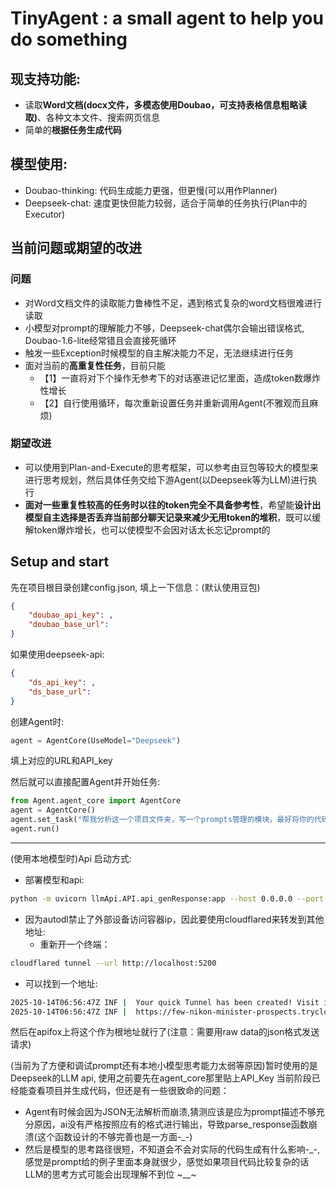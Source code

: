 # TinyAgent : a small agent to help you do something

## 现支持功能: 
- 读取**Word文档(docx文件，多模态使用Doubao，可支持表格信息粗略读取)**、各种文本文件、搜索网页信息
- 简单的**根据任务生成代码**

## 模型使用:
- Doubao-thinking: 代码生成能力更强，但更慢(可以用作Planner)
- Deepseek-chat: 速度更快但能力较弱，适合于简单的任务执行(Plan中的Executor)

## 当前问题或期望的改进
### 问题

- 对Word文档文件的读取能力鲁棒性不足，遇到格式复杂的word文档很难进行读取
- 小模型对prompt的理解能力不够，Deepseek-chat偶尔会输出错误格式, Doubao-1.6-lite经常错且会直接死循环
- 触发一些Exception时候模型的自主解决能力不足，无法继续进行任务
- 面对当前的**高重复性任务**，目前只能
  - 【1】一直将对下个操作无参考下的对话塞进记忆里面，造成token数爆炸性增长
  - 【2】自行使用循环，每次重新设置任务并重新调用Agent(不雅观而且麻烦)

### 期望改进
- 可以使用到Plan-and-Execute的思考框架，可以参考由豆包等较大的模型来进行思考规划，然后具体任务交给下游Agent(以Deepseek等为LLM)进行执行
- **面对一些重复性较高的任务时以往的token完全不具备参考性**，希望能**设计出模型自主选择是否丢弃当前部分聊天记录来减少无用token的堆积**，既可以缓解token爆炸增长，也可以使模型不会因对话太长忘记prompt的


## Setup and start
先在项目根目录创建config.json, 填上一下信息：(默认使用豆包)
```JSON
{
    "doubao_api_key": ,
    "doubao_base_url": 
}
```
如果使用deepseek-api:
```JSON
{
    "ds_api_key": ,
    "ds_base_url": 
}
```
创建Agent时:
```python
agent = AgentCore(UseModel="Deepseek")
```


填上对应的URL和API_key

然后就可以直接配置Agent并开始任务: 
```Python
from Agent.agent_core import AgentCore
agent = AgentCore()
agent.set_task("帮我分析这一个项目文件夹，写一个prompts管理的模块，最好将你的代码放到一个文件夹里面")
agent.run()
```

---

(使用本地模型时)Api 启动方式:

- 部署模型和api:

```bash
python -m uvicorn llmApi.API.api_genResponse:app --host 0.0.0.0 --port 5200
```

- 因为autodl禁止了外部设备访问容器ip，因此要使用cloudflared来转发到其他地址:
  - 重新开一个终端：

```bash
cloudflared tunnel --url http://localhost:5200
```

- 可以找到一个地址: 

```bash
2025-10-14T06:56:47Z INF |  Your quick Tunnel has been created! Visit it at (it may take some time to be reachable):  |
2025-10-14T06:56:47Z INF |  https://few-nikon-minister-prospects.trycloudflare.com 
```

然后在apifox上将这个作为根地址就行了(注意：需要用raw data的json格式发送请求)

(当前为了方便和调试prompt还有本地小模型思考能力太弱等原因)暂时使用的是Deepseek的LLM api, 使用之前要先在agent_core那里贴上API_Key
当前阶段已经能查看项目并生成代码，但还是有一些很致命的问题：
- Agent有时候会因为JSON无法解析而崩溃,猜测应该是应为prompt描述不够充分原因，ai没有严格按照应有的格式进行输出，导致parse_response函数崩溃(这个函数设计的不够完善也是一方面-_-)
- 然后是模型的思考路径很短，不知道会不会对实际的代码生成有什么影响-_-, 感觉是prompt给的例子里面本身就很少，感觉如果项目代码比较复杂的话LLM的思考方式可能会出现理解不到位 ~__~

